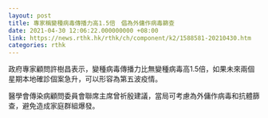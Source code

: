 ```yaml
---
layout: post
title: 專家稱變種病毒傳播力高1.5倍　倡為外傭作病毒篩查
date: 2021-04-30 12:06:22.000000000 +08:00
link: https://news.rthk.hk/rthk/ch/component/k2/1588581-20210430.htm
categories: rthk
---
```


政府專家顧問許樹昌表示，變種病毒傳播力比無變種病毒高1.5倍，如果未來兩個星期本地確診個案急升，可以形容為第五波疫情。

醫學會傳染病顧問委員會聯席主席曾祈殷建議，當局可考慮為外傭作病毒和抗體篩查，避免造成家庭群組爆發。
